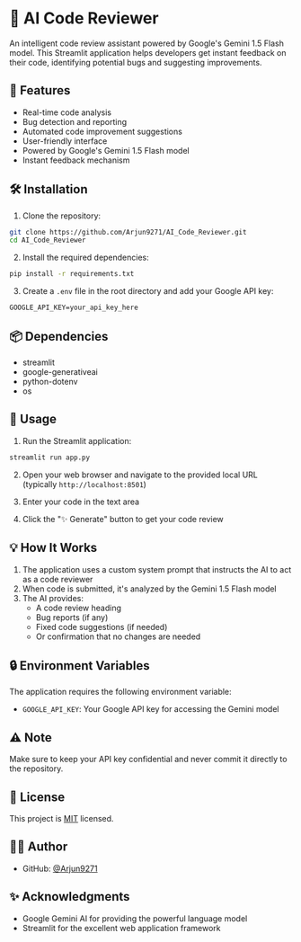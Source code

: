 # 🤖 AI Code Reviewer

An intelligent code review assistant powered by Google's Gemini 1.5 Flash model. This Streamlit application helps developers get instant feedback on their code, identifying potential bugs and suggesting improvements.

## 🌟 Features

- Real-time code analysis
- Bug detection and reporting
- Automated code improvement suggestions
- User-friendly interface
- Powered by Google's Gemini 1.5 Flash model
- Instant feedback mechanism

## 🛠️ Installation

1. Clone the repository:
```bash
git clone https://github.com/Arjun9271/AI_Code_Reviewer.git
cd AI_Code_Reviewer
```

2. Install the required dependencies:
```bash
pip install -r requirements.txt
```

3. Create a `.env` file in the root directory and add your Google API key:
```env
GOOGLE_API_KEY=your_api_key_here
```

## 📦 Dependencies

- streamlit
- google-generativeai
- python-dotenv
- os

## 🚀 Usage

1. Run the Streamlit application:
```bash
streamlit run app.py
```

2. Open your web browser and navigate to the provided local URL (typically `http://localhost:8501`)

3. Enter your code in the text area

4. Click the "✨ Generate" button to get your code review

## 💡 How It Works

1. The application uses a custom system prompt that instructs the AI to act as a code reviewer
2. When code is submitted, it's analyzed by the Gemini 1.5 Flash model
3. The AI provides:
   - A code review heading
   - Bug reports (if any)
   - Fixed code suggestions (if needed)
   - Or confirmation that no changes are needed

## 🔒 Environment Variables

The application requires the following environment variable:
- `GOOGLE_API_KEY`: Your Google API key for accessing the Gemini model


## ⚠️ Note

Make sure to keep your API key confidential and never commit it directly to the repository.

## 📝 License

This project is [MIT](LICENSE) licensed.

## 👨‍💻 Author

- GitHub: [@Arjun9271](https://github.com/Arjun9271)

## ✨ Acknowledgments

- Google Gemini AI for providing the powerful language model
- Streamlit for the excellent web application framework
